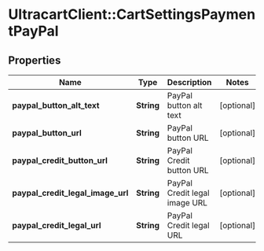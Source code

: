 # UltracartClient::CartSettingsPaymentPayPal

## Properties
Name | Type | Description | Notes
------------ | ------------- | ------------- | -------------
**paypal_button_alt_text** | **String** | PayPal button alt text | [optional] 
**paypal_button_url** | **String** | PayPal button URL | [optional] 
**paypal_credit_button_url** | **String** | PayPal Credit button URL | [optional] 
**paypal_credit_legal_image_url** | **String** | PayPal Credit legal image URL | [optional] 
**paypal_credit_legal_url** | **String** | PayPal Credit legal URL | [optional] 


